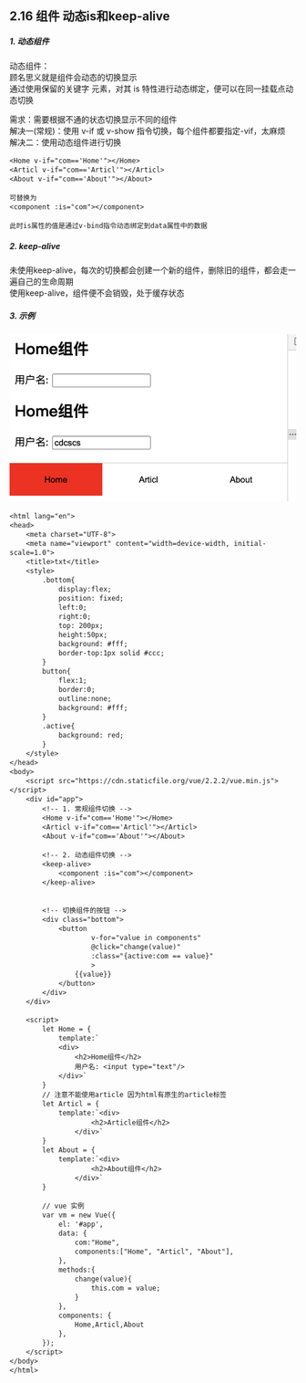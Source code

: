 ## 2.16 组件 动态is和keep-alive


##### 1. 动态组件

动态组件：              
顾名思义就是组件会动态的切换显示              
通过使用保留的关键字 <component> 元素，对其 is 特性进行动态绑定，便可以在同一挂载点动态切换              

需求：需要根据不通的状态切换显示不同的组件                                           
解决一(常规)：使用 v-if 或 v-show 指令切换，每个组件都要指定-vif，太麻烦                     
解决二：使用动态组件进行切换                         

```
<Home v-if="com=='Home'"></Home>
<Articl v-if="com=='Articl'"></Articl>
<About v-if="com=='About'"></About>

可替换为
<component :is="com"></component>

此时is属性的值是通过v-bind指令动态绑定到data属性中的数据
```

##### 2. keep-alive
未使用keep-alive，每次的切换都会创建一个新的组件，删除旧的组件，都会走一遍自己的生命周期            
使用keep-alive，组件便不会销毁，处于缓存状态               

##### 3. 示例

![](../_static/vue_02_16-1.png)

```
<html lang="en">
<head>
    <meta charset="UTF-8">
    <meta name="viewport" content="width=device-width, initial-scale=1.0">
    <title>txt</title>
    <style>
        .bottom{
            display:flex;
            position: fixed;
            left:0;
            right:0;
            top: 200px;
            height:50px;
            background: #fff;
            border-top:1px solid #ccc;
        }
        button{
            flex:1;
            border:0;
            outline:none;
            background: #fff;
        }
        .active{
            background: red;
        }
    </style>
</head>
<body>
    <script src="https://cdn.staticfile.org/vue/2.2.2/vue.min.js"></script> 
    <div id="app">
        <!-- 1. 常规组件切换 -->
        <Home v-if="com=='Home'"></Home>
        <Articl v-if="com=='Articl'"></Articl>
        <About v-if="com=='About'"></About>
    
        <!-- 2. 动态组件切换 -->
        <keep-alive>
            <component :is="com"></component>
        </keep-alive>
        

        <!-- 切换组件的按钮 -->
        <div class="bottom">
            <button
                    v-for="value in components"
                    @click="change(value)" 
                    :class="{active:com == value}"
                    >
                {{value}}
            </button>
        </div>
    </div>
    
    <script>
        let Home = {
            template:`
            <div>
                <h2>Home组件</h2>
                用户名: <input type="text"/>
            </div>`
        }
        // 注意不能使用article 因为html有原生的article标签
        let Articl = {
            template:`<div>
                    <h2>Article组件</h2>
                </div>`
        }
        let About = {
            template:`<div>
                    <h2>About组件</h2>
                </div>`
        }
    
        // vue 实例
        var vm = new Vue({   
            el: '#app',
            data: {
                com:"Home",
                components:["Home", "Articl", "About"],
            },
            methods:{
                change(value){
                    this.com = value;
                }
            },
            components: {
                Home,Articl,About
            },
        });
    </script>
</body>
</html>

```
